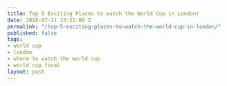 ```yaml
---
title: Top 5 Exciting Places to watch the World Cup in London!
date: 2018-07-11 13:31:00 Z
permalink: "/top-5-exciting-places-to-watch-the-world-cup-in-london/"
published: false
tags:
- world cup
- london
- where to watch the world cup
- world cup final
layout: post
---
```


